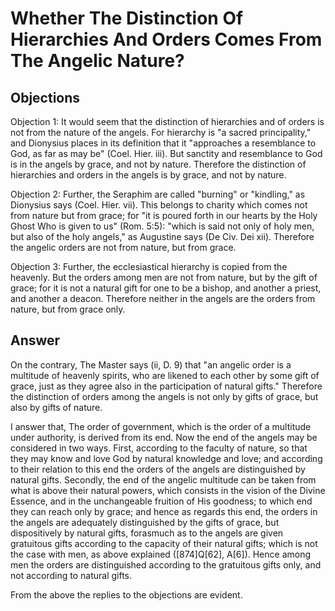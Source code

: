 # Whether The Distinction Of Hierarchies And Orders Comes From The Angelic Nature?

## Objections

Objection 1: It would seem that the distinction of hierarchies and of orders is not from the nature of the angels. For hierarchy is "a sacred principality," and Dionysius places in its definition that it "approaches a resemblance to God, as far as may be" (Coel. Hier. iii). But sanctity and resemblance to God is in the angels by grace, and not by nature. Therefore the distinction of hierarchies and orders in the angels is by grace, and not by nature.

Objection 2: Further, the Seraphim are called "burning" or "kindling," as Dionysius says (Coel. Hier. vii). This belongs to charity which comes not from nature but from grace; for "it is poured forth in our hearts by the Holy Ghost Who is given to us" (Rom. 5:5): "which is said not only of holy men, but also of the holy angels," as Augustine says (De Civ. Dei xii). Therefore the angelic orders are not from nature, but from grace.

Objection 3: Further, the ecclesiastical hierarchy is copied from the heavenly. But the orders among men are not from nature, but by the gift of grace; for it is not a natural gift for one to be a bishop, and another a priest, and another a deacon. Therefore neither in the angels are the orders from nature, but from grace only.

## Answer

On the contrary, The Master says (ii, D. 9) that "an angelic order is a multitude of heavenly spirits, who are likened to each other by some gift of grace, just as they agree also in the participation of natural gifts." Therefore the distinction of orders among the angels is not only by gifts of grace, but also by gifts of nature.

I answer that, The order of government, which is the order of a multitude under authority, is derived from its end. Now the end of the angels may be considered in two ways. First, according to the faculty of nature, so that they may know and love God by natural knowledge and love; and according to their relation to this end the orders of the angels are distinguished by natural gifts. Secondly, the end of the angelic multitude can be taken from what is above their natural powers, which consists in the vision of the Divine Essence, and in the unchangeable fruition of His goodness; to which end they can reach only by grace; and hence as regards this end, the orders in the angels are adequately distinguished by the gifts of grace, but dispositively by natural gifts, forasmuch as to the angels are given gratuitous gifts according to the capacity of their natural gifts; which is not the case with men, as above explained ([874]Q[62], A[6]). Hence among men the orders are distinguished according to the gratuitous gifts only, and not according to natural gifts.

From the above the replies to the objections are evident.